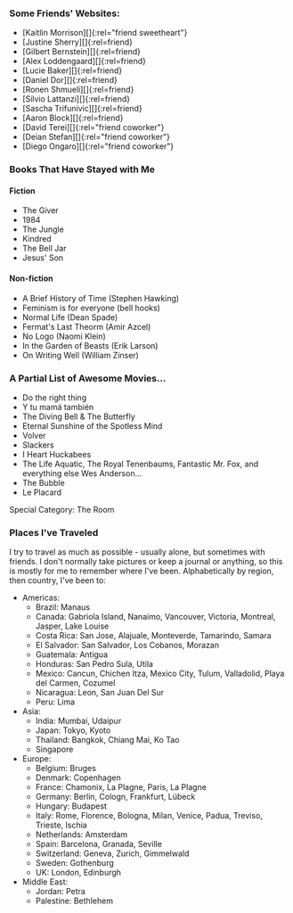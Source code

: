 
### Some Friends' Websites:
- [Kaitlin Morrison][]{:rel="friend sweetheart"}
- [Justine Sherry][]{:rel=friend}
- [Gilbert Bernstein][]{:rel=friend}
- [Alex Loddengaard][]{:rel=friend}
- [Lucie Baker][]{:rel=friend}
- [Daniel Dor][]{:rel=friend}
- [Ronen Shmueli][]{:rel=friend}
- [Silvio Lattanzi][]{:rel=friend}
- [Sascha Trifunivic][]{:rel=friend}
- [Aaron Block][]{:rel=friend}
- [David Terei][]{:rel="friend coworker"}
- [Deian Stefan][]{:rel="friend coworker"}
- [Diego Ongaro][]{:rel="friend coworker"}

### Books That Have Stayed with Me

#### Fiction

- The Giver
- 1984
- The Jungle
- Kindred
- The Bell Jar
- Jesus' Son

#### Non-fiction

- A Brief History of Time (Stephen Hawking)
- Feminism is for everyone (bell hooks)
- Normal Life (Dean Spade)
- Fermat's Last Theorm (Amir Azcel)
- No Logo (Naomi Klein)
- In the Garden of Beasts (Erik Larson)
- On Writing Well (William Zinser)

### A Partial List of Awesome Movies...
- Do the right thing
- Y tu mamá también
- The Diving Bell &amp; The Butterfly
- Eternal Sunshine of the Spotless Mind
- Volver
- Slackers
- I Heart Huckabees
- The Life Aquatic, The Royal Tenenbaums, Fantastic Mr. Fox, and everything else Wes Anderson...
- The Bubble
- Le Placard

Special Category: The Room

### Places I've Traveled

I try to travel as much as possible - usually alone, but sometimes with
friends. I don't normally take pictures or keep a journal or anything, so this
is mostly for me to remember where I've been. Alphabetically by region, then
country, I've been to:

- Americas:
  - Brazil: Manaus
  - Canada: Gabriola Island, Nanaimo, Vancouver, Victoria, Montreal, Jasper, Lake Louise
  - Costa Rica: San Jose, Alajuale, Monteverde, Tamarindo, Samara
  - El Salvador: San Salvador, Los Cobanos, Morazan
  - Guatemala: Antigua
  - Honduras: San Pedro Sula, Utila
  - Mexico: Cancun, Chichen Itza, Mexico City, Tulum, Valladolid, Playa del Carmen, Cozumel
  - Nicaragua: Leon, San Juan Del Sur
  - Peru: Lima
- Asia:
  - India: Mumbai, Udaipur
  - Japan: Tokyo, Kyoto
  - Thailand: Bangkok, Chiang Mai, Ko Tao
  - Singapore
- Europe:
  - Belgium: Bruges
  - Denmark: Copenhagen
  - France: Chamonix, La Plagne, Paris, La Plagne
  - Germany: Berlin, Cologn, Frankfurt, Lübeck
  - Hungary: Budapest
  - Italy: Rome, Florence, Bologna, Milan, Venice, Padua, Treviso, Trieste, Ischia
  - Netherlands: Amsterdam
  - Spain: Barcelona, Granada, Seville
  - Switzerland: Geneva, Zurich, Gimmelwald
  - Sweden: Gothenburg
  - UK: London, Edinburgh
- Middle East:
  - Jordan: Petra
  - Palestine: Bethlehem

